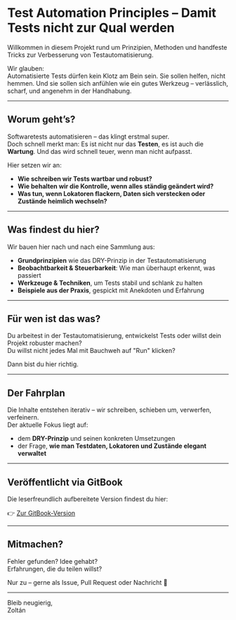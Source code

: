 # Test Automation Principles – Damit Tests nicht zur Qual werden

Willkommen in diesem Projekt rund um Prinzipien, Methoden und handfeste Tricks zur Verbesserung von Testautomatisierung.

Wir glauben:  
Automatisierte Tests dürfen kein Klotz am Bein sein. Sie sollen helfen, nicht hemmen. Und sie sollen sich anfühlen wie ein gutes Werkzeug – verlässlich, scharf, und angenehm in der Handhabung.

---

## Worum geht’s?

Softwaretests automatisieren – das klingt erstmal super.  
Doch schnell merkt man: Es ist nicht nur das **Testen**, es ist auch die **Wartung**. Und das wird schnell teuer, wenn man nicht aufpasst.

Hier setzen wir an:

- **Wie schreiben wir Tests wartbar und robust?**
- **Wie behalten wir die Kontrolle, wenn alles ständig geändert wird?**
- **Was tun, wenn Lokatoren flackern, Daten sich verstecken oder Zustände heimlich wechseln?**

---

## Was findest du hier?

Wir bauen hier nach und nach eine Sammlung aus:

- **Grundprinzipien** wie das DRY-Prinzip in der Testautomatisierung  
- **Beobachtbarkeit & Steuerbarkeit**: Wie man überhaupt erkennt, was passiert
- **Werkzeuge & Techniken**, um Tests stabil und schlank zu halten
- **Beispiele aus der Praxis**, gespickt mit Anekdoten und Erfahrung

---

## Für wen ist das was?

Du arbeitest in der Testautomatisierung, entwickelst Tests oder willst dein Projekt robuster machen?  
Du willst nicht jedes Mal mit Bauchweh auf "Run" klicken?

Dann bist du hier richtig.

---

## Der Fahrplan

Die Inhalte entstehen iterativ – wir schreiben, schieben um, verwerfen, verfeinern.  
Der aktuelle Fokus liegt auf:

- dem **DRY-Prinzip** und seinen konkreten Umsetzungen
- der Frage, **wie man Testdaten, Lokatoren und Zustände elegant verwaltet**

---

## Veröffentlicht via GitBook

Die leserfreundlich aufbereitete Version findest du hier:

👉 [Zur GitBook-Version](https://openkeyword.gitbook.io/test-automation-principles)  

---

## Mitmachen?

Fehler gefunden? Idee gehabt?  
Erfahrungen, die du teilen willst?

Nur zu – gerne als Issue, Pull Request oder Nachricht 📨

---

Bleib neugierig,  
Zoltán


